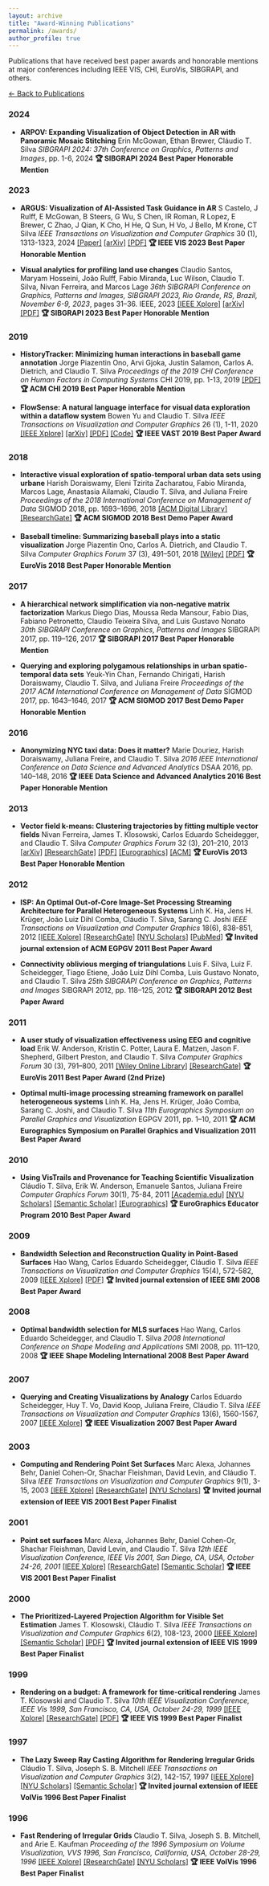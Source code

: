 ```yaml
---
layout: archive
title: "Award-Winning Publications"
permalink: /awards/
author_profile: true
---
```


Publications that have received best paper awards and honorable mentions at major conferences including IEEE VIS, CHI, EuroVis, SIBGRAPI, and others.

[← Back to Publications](/publications/)

### 2024

- **ARPOV: Expanding Visualization of Object Detection in AR with Panoramic Mosaic Stitching**
  Erin McGowan, Ethan Brewer, Cláudio T. Silva
  *SIBGRAPI 2024: 37th Conference on Graphics, Patterns and Images*, pp. 1-6, 2024
  **🏆 SIBGRAPI 2024 Best Paper Honorable Mention**

### 2023

- **ARGUS: Visualization of AI-Assisted Task Guidance in AR**
  S Castelo, J Rulff, E McGowan, B Steers, G Wu, S Chen, IR Roman, R Lopez, E Brewer, C Zhao, J Qian, K Cho, H He, Q Sun, H Vo, J Bello, M Krone, CT Silva
  *IEEE Transactions on Visualization and Computer Graphics* 30 (1), 1313-1323, 2024
  [[Paper]](https://pubmed.ncbi.nlm.nih.gov/37917526/) [[arXiv]](https://arxiv.org/abs/2308.06246) [[PDF]](https://arxiv.org/pdf/2308.06246)
  **🏆 IEEE VIS 2023 Best Paper Honorable Mention**

- **Visual analytics for profiling land use changes**
  Claudio Santos, Maryam Hosseini, João Rulff, Fabio Miranda, Luc Wilson, Claudio T. Silva, Nivan Ferreira, and Marcos Lage
  *36th SIBGRAPI Conference on Graphics, Patterns and Images, SIBGRAPI 2023, Rio Grande, RS, Brazil, November 6-9, 2023*, pages 31–36. IEEE, 2023
  [[IEEE Xplore]](https://ieeexplore.ieee.org/document/10347138/) [[arXiv]](https://arxiv.org/abs/2112.06122) [[PDF]](https://arxiv.org/pdf/2112.06122)
  **🏆 SIBGRAPI 2023 Best Paper Honorable Mention**

### 2019

- **HistoryTracker: Minimizing human interactions in baseball game annotation**
  Jorge Piazentin Ono, Arvi Gjoka, Justin Salamon, Carlos A. Dietrich, and Claudio T. Silva
  *Proceedings of the 2019 CHI Conference on Human Factors in Computing Systems* CHI 2019, pp. 1-13, 2019
  [[PDF]](https://www.justinsalamon.com/uploads/4/3/9/4/4394963/ono_baseballhistorytracker_chi_2019.pdf)
  **🏆 ACM CHI 2019 Best Paper Honorable Mention**

- **FlowSense: A natural language interface for visual data exploration within a dataflow system**
  Bowen Yu and Claudio T. Silva
  *IEEE Transactions on Visualization and Computer Graphics* 26 (1), 1-11, 2020
  [[IEEE Xplore]](https://ieeexplore.ieee.org/document/8807265/) [[arXiv]](https://arxiv.org/abs/1908.00681) [[PDF]](https://arxiv.org/pdf/1908.00681) [[Code]](https://github.com/yubowenok/flowsense)
  **🏆 IEEE VAST 2019 Best Paper Award**

### 2018

- **Interactive visual exploration of spatio-temporal urban data sets using urbane**
  Harish Doraiswamy, Eleni Tzirita Zacharatou, Fabio Miranda, Marcos Lage, Anastasia Ailamaki, Claudio T. Silva, and Juliana Freire
  *Proceedings of the 2018 International Conference on Management of Data* SIGMOD 2018, pp. 1693–1696, 2018
  [[ACM Digital Library]](https://dl.acm.org/doi/10.1145/3183713.3193559) [[ResearchGate]](https://www.researchgate.net/publication/324223567_Interactive_Visual_Exploration_of_Spatio-Temporal_Urban_Data_Sets_using_Urbane)
  **🏆 ACM SIGMOD 2018 Best Demo Paper Award**

- **Baseball timeline: Summarizing baseball plays into a static visualization**
  Jorge Piazentin Ono, Carlos A. Dietrich, and Claudio T. Silva
  *Computer Graphics Forum* 37 (3), 491–501, 2018
  [[Wiley]](https://onlinelibrary.wiley.com/doi/10.1111/cgf.13436) [[PDF]](https://vgc.poly.edu/~jhenrique/files/2018_baseball_timeline_submitted.pdf)
  **🏆 EuroVis 2018 Best Paper Honorable Mention**

### 2017

- **A hierarchical network simplification via non-negative matrix factorization**
  Markus Diego Dias, Moussa Reda Mansour, Fabio Dias, Fabiano Petronetto, Claudio Teixeira Silva, and Luis Gustavo Nonato
  *30th SIBGRAPI Conference on Graphics, Patterns and Images* SIBGRAPI 2017, pp. 119–126, 2017
  **🏆 SIBGRAPI 2017 Best Paper Honorable Mention**

- **Querying and exploring polygamous relationships in urban spatio-temporal data sets**
  Yeuk-Yin Chan, Fernando Chirigati, Harish Doraiswamy, Claudio T. Silva, and Juliana Freire
  *Proceedings of the 2017 ACM International Conference on Management of Data* SIGMOD 2017, pp. 1643–1646, 2017
  **🏆 ACM SIGMOD 2017 Best Demo Paper Honorable Mention**

### 2016

- **Anonymizing NYC taxi data: Does it matter?**
  Marie Douriez, Harish Doraiswamy, Juliana Freire, and Claudio T. Silva
  *2016 IEEE International Conference on Data Science and Advanced Analytics* DSAA 2016, pp. 140–148, 2016
  **🏆 IEEE Data Science and Advanced Analytics 2016 Best Paper Honorable Mention**

### 2013

- **Vector field k-means: Clustering trajectories by fitting multiple vector fields**
  Nivan Ferreira, James T. Klosowski, Carlos Eduardo Scheidegger, and Claudio T. Silva
  *Computer Graphics Forum* 32 (3), 201–210, 2013
  [[arXiv]](https://arxiv.org/abs/1208.5801) [[ResearchGate]](https://www.researchgate.net/publication/230756903_Vector_Field_k-Means_Clustering_Trajectories_by_Fitting_Multiple_VectorFields) [[PDF]](https://vgc.poly.edu/~nivan/pdfs/vfkm.pdf) [[Eurographics]](https://diglib.eg.org/items/eb192c76-ead7-4ec8-9552-2b824ae49c2a) [[ACM]](https://dl.acm.org/doi/10.1111/cgf.12107)
  **🏆 EuroVis 2013 Best Paper Honorable Mention**

### 2012

- **ISP: An Optimal Out-of-Core Image-Set Processing Streaming Architecture for Parallel Heterogeneous Systems**
  Linh K. Ha, Jens H. Krüger, João Luiz Dihl Comba, Cláudio T. Silva, Sarang C. Joshi
  *IEEE Transactions on Visualization and Computer Graphics* 18(6), 838-851, 2012
  [[IEEE Xplore]](https://ieeexplore.ieee.org/document/6144060/) [[ResearchGate]](https://www.researchgate.net/publication/221792558_ISP_An_Optimal_Out-of-Core_Image-Set_Processing_Streaming_Architecture_for_Parallel_Heterogeneous_Systems) [[NYU Scholars]](https://nyuscholars.nyu.edu/en/publications/isp-an-optimal-out-of-core-image-set-processing-streaming-archite) [[PubMed]](https://pubmed.ncbi.nlm.nih.gov/22291156/)
  **🏆 Invited journal extension of ACM EGPGV 2011 Best Paper Award**

- **Connectivity oblivious merging of triangulations**
  Luís F. Silva, Luiz F. Scheidegger, Tiago Etiene, João Luiz Dihl Comba, Luis Gustavo Nonato, and Claudio T. Silva
  *25th SIBGRAPI Conference on Graphics, Patterns and Images* SIBGRAPI 2012, pp. 118–125, 2012
  **🏆 SIBGRAPI 2012 Best Paper Award**

### 2011

- **A user study of visualization effectiveness using EEG and cognitive load**
  Erik W. Anderson, Kristin C. Potter, Laura E. Matzen, Jason F. Shepherd, Gilbert Preston, and Claudio T. Silva
  *Computer Graphics Forum* 30 (3), 791–800, 2011
  [[Wiley Online Library]](https://onlinelibrary.wiley.com/doi/abs/10.1111/j.1467-8659.2011.01928.x) [[ResearchGate]](https://www.researchgate.net/publication/220506363_A_User_Study_of_Visualization_Effectiveness_Using_EEG_and_Cognitive_Load)
  **🏆 EuroVis 2011 Best Paper Award (2nd Prize)**

- **Optimal multi-image processing streaming framework on parallel heterogeneous systems**
  Linh K. Ha, Jens H. Krüger, João Comba, Sarang C. Joshi, and Claudio T. Silva
  *11th Eurographics Symposium on Parallel Graphics and Visualization* EGPGV 2011, pp. 1–10, 2011
  **🏆 ACM Eurographics Symposium on Parallel Graphics and Visualization 2011 Best Paper Award**

### 2010

- **Using VisTrails and Provenance for Teaching Scientific Visualization**
  Cláudio T. Silva, Erik W. Anderson, Emanuele Santos, Juliana Freire
  *Computer Graphics Forum* 30(1), 75-84, 2011
  [[Academia.edu]](https://www.academia.edu/11029328/Using_VisTrails_and_Provenance_for_Teaching_Scientific_Visualization) [[NYU Scholars]](https://nyuscholars.nyu.edu/en/publications/using-vistrails-and-provenance-for-teaching-scientific-visualizat) [[Semantic Scholar]](https://www.semanticscholar.org/paper/Using-VisTrails-and-Provenance-for-Teaching-Silva-Anderson/0060c6cea26b820736ebee7826b0da314c417493) [[Eurographics]](https://diglib.eg.org/handle/10.2312/eged.20101017.063-070)
  **🏆 EuroGraphics Educator Program 2010 Best Paper Award**

### 2009

- **Bandwidth Selection and Reconstruction Quality in Point-Based Surfaces**
  Hao Wang, Carlos Eduardo Scheidegger, Cláudio T. Silva
  *IEEE Transactions on Visualization and Computer Graphics* 15(4), 572-582, 2009
  [[IEEE Xplore]](https://ieeexplore.ieee.org/document/4745637/) [[PDF]](https://vgc.poly.edu/~csilva/papers/band_mls_tvcg.pdf)
  **🏆 Invited journal extension of IEEE SMI 2008 Best Paper Award**

### 2008

- **Optimal bandwidth selection for MLS surfaces**
  Hao Wang, Carlos Eduardo Scheidegger, and Claudio T. Silva
  *2008 International Conference on Shape Modeling and Applications* SMI 2008, pp. 111–120, 2008
  **🏆 IEEE Shape Modeling International 2008 Best Paper Award**

### 2007

- **Querying and Creating Visualizations by Analogy**
  Carlos Eduardo Scheidegger, Huy T. Vo, David Koop, Juliana Freire, Cláudio T. Silva
  *IEEE Transactions on Visualization and Computer Graphics* 13(6), 1560-1567, 2007
  [[IEEE Xplore]](https://ieeexplore.ieee.org/document/4376187/)
  **🏆 IEEE Visualization 2007 Best Paper Award**


### 2003

- **Computing and Rendering Point Set Surfaces**
  Marc Alexa, Johannes Behr, Daniel Cohen-Or, Shachar Fleishman, David Levin, and Cláudio T. Silva
  *IEEE Transactions on Visualization and Computer Graphics* 9(1), 3-15, 2003
  [[IEEE Xplore]](https://ieeexplore.ieee.org/document/1175093/) [[ResearchGate]](https://www.researchgate.net/publication/3410981_Computing_and_Rendering_Point_Set_Surfaces) [[NYU Scholars]](https://nyuscholars.nyu.edu/en/publications/computing-and-rendering-point-set-surfaces)
  **🏆 Invited journal extension of IEEE VIS 2001 Best Paper Finalist**

### 2001

- **Point set surfaces**
  Marc Alexa, Johannes Behr, Daniel Cohen-Or, Shachar Fleishman, David Levin, and Claudio T. Silva
  *12th IEEE Visualization Conference, IEEE Vis 2001, San Diego, CA, USA, October 24-26, 2001*
  [[IEEE Xplore]](https://ieeexplore.ieee.org/document/964503) [[ResearchGate]](https://www.researchgate.net/publication/220944090_Point_Set_Surfaces) [[Semantic Scholar]](https://www.semanticscholar.org/paper/Computing-and-Rendering-Point-Set-Surfaces-Alexa-Behr/b7e0ebc678153eb2c341702247d2fafb872f0465)
  **🏆 IEEE VIS 2001 Best Paper Finalist**

### 2000

- **The Prioritized-Layered Projection Algorithm for Visible Set Estimation**
  James T. Klosowski, Cláudio T. Silva
  *IEEE Transactions on Visualization and Computer Graphics* 6(2), 108-123, 2000
  [[IEEE Xplore]](https://ieeexplore.ieee.org/document/856993/) [[Semantic Scholar]](https://www.semanticscholar.org/paper/The-Prioritized-Layered-Projection-Algorithm-for-Klosowski-Silva/cc08423ca14d0f1533ca507db6d613d7c1a32d2a) [[PDF]](https://vgc.poly.edu/~csilva/papers/tvcg2000.pdf)
  **🏆 Invited journal extension of IEEE VIS 1999 Best Paper Finalist**

### 1999

- **Rendering on a budget: A framework for time-critical rendering**
  James T. Klosowski and Claudio T. Silva
  *10th IEEE Visualization Conference, IEEE Vis 1999, San Francisco, CA, USA, October 24-29, 1999*
  [[IEEE Xplore]](https://ieeexplore.ieee.org/document/809875) [[ResearchGate]](https://www.researchgate.net/publication/2804950_Rendering_on_a_Budget_A_Framework_for_Time-Critical_Rendering) [[PDF]](https://vgc.poly.edu/~csilva/papers/vis99b.pdf)
  **🏆 IEEE VIS 1999 Best Paper Finalist**

### 1997

- **The Lazy Sweep Ray Casting Algorithm for Rendering Irregular Grids**
  Cláudio T. Silva, Joseph S. B. Mitchell
  *IEEE Transactions on Visualization and Computer Graphics* 3(2), 142-157, 1997
  [[IEEE Xplore]](https://ieeexplore.ieee.org/document/597797) [[NYU Scholars]](https://nyuscholars.nyu.edu/en/publications/the-lazy-sweep-ray-casting-algorithm-for-rendering-irregular-grid) [[Semantic Scholar]](https://www.semanticscholar.org/paper/The-Lazy-Sweep-Ray-Casting-Algorithm-for-Rendering-Silva-Mitchell/a9810e7e660aa03ad440d2651bf049e7a511063c)
  **🏆 Invited journal extension of IEEE VolVis 1996 Best Paper Finalist**

### 1996

- **Fast Rendering of Irregular Grids**
  Claudio T. Silva, Joseph S. B. Mitchell, and Arie E. Kaufman
  *Proceeding of the 1996 Symposium on Volume Visualization, VVS 1996, San Francisco, California, USA, October 28-29, 1996*
  [[IEEE Xplore]](https://ieeexplore.ieee.org/document/565068) [[ResearchGate]](https://www.researchgate.net/publication/3628917_Fast_rendering_of_irregular_grids) [[NYU Scholars]](https://nyuscholars.nyu.edu/en/publications/fast-rendering-of-irregular-grids)
  **🏆 IEEE VolVis 1996 Best Paper Finalist**
